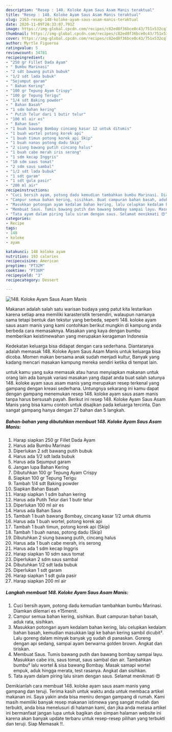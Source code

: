 ```yaml
---
description: "Resep : 148. Koloke Ayam Saus Asam Manis teraktual"
title: "Resep : 148. Koloke Ayam Saus Asam Manis teraktual"
slug: 2163-resep-148-koloke-ayam-saus-asam-manis-teraktual
date: 2020-11-09T20:33:07.791Z
image: https://img-global.cpcdn.com/recipes/c82ed8f36bce0c43/751x532cq70/148-koloke-ayam-saus-asam-manis-foto-resep-utama.jpg
thumbnail: https://img-global.cpcdn.com/recipes/c82ed8f36bce0c43/751x532cq70/148-koloke-ayam-saus-asam-manis-foto-resep-utama.jpg
cover: https://img-global.cpcdn.com/recipes/c82ed8f36bce0c43/751x532cq70/148-koloke-ayam-saus-asam-manis-foto-resep-utama.jpg
author: Myrtle Figueroa
ratingvalue: 5
reviewcount: 34781
recipeingredient:
- "250 gr Fillet Dada Ayam"
- " Bumbu Marinasi"
- "2 sdt bawang putih bubuk"
- "1/2 sdt lada bubuk"
- "Sejumput garam"
- " Bahan Kering"
- "100 gr Tepung Ayam Crispy"
- "100 gr Tepung Terigu"
- "1/4 sdt Baking powder"
- " Bahan Basah"
- "1 sdm bahan kering"
- " Putih Telur dari 1 butir telur"
- "100 ml air es"
- " Bahan Saus"
- "1 buah bawang Bombay cincang kasar 12 untuk ditumis"
- "1 buah wortel potong korek api"
- "1 buah timun potong korek api Skip"
- "1 buah nanas potong dadu Skip"
- "2 siung bawang putih cincang halus"
- "1 buah cabe merah iris serong"
- "1 sdm kecap Inggris"
- "10 sdm saus tomat"
- "2 sdm saus sambal"
- "1/2 sdt lada bubuk"
- "1 sdt garam"
- "1 sdt gula pasir"
- "200 ml air"
recipeinstructions:
- "Cuci bersih ayam, potong dadu kemudian tambahkan bumbu Marinasi. Diamkan dilemari es ±15menit."
- "Campur semua bahan kering, sisihkan. Buat campuran bahan basah, aduk rata, sisihkan."
- "Masukkan potongan ayam kedalam bahan kering, lalu celupkan kedalam bahan basah, kemudian masukkan lagi ke bahan kering sambil dicubit². Lalu goreng dalam minyak banyak yg sudah di panaskan. Goreng dengan api sedang, sampai ayam berwarna golden brown. Angkat dan tiriskan."
- "Membuat Saus. Tumis bawang putih dan bawang bombay sampai layu. Masukkan cabe iris, saus tomat, saus sambal dan air. Tambahkan bumbu² lalu wortel &amp; sisa bawang Bombay. Masak samapi wortel empuk, aduk hingga merata, test rasanya. Angkat dan sisihkan."
- "Tata ayam dalam piring lalu siram dengan saus. Selamat menikmati 😍"
categories:
- Recipe
tags:
- 148
- koloke
- ayam

katakunci: 148 koloke ayam 
nutrition: 193 calories
recipecuisine: American
preptime: "PT32M"
cooktime: "PT36M"
recipeyield: "3"
recipecategory: Dessert

---
```



![148. Koloke Ayam Saus Asam Manis](https://img-global.cpcdn.com/recipes/c82ed8f36bce0c43/751x532cq70/148-koloke-ayam-saus-asam-manis-foto-resep-utama.jpg)

Makanan adalah salah satu warisan budaya yang patut kita lestarikan karena setiap area memiliki karasteristik tersendiri, walaupun namanya sama tetapi bentuk dan tekstur yang berbeda, seperti 148. koloke ayam saus asam manis yang kami contohkan berikut mungkin di kampung anda berbeda cara memasaknya. Masakan yang kaya dengan bumbu memberikan keistimewahan yang merupakan keragaman Indonesia

Kedekatan keluarga bisa didapat dengan cara sederhana. Diantaranya adalah memasak 148. Koloke Ayam Saus Asam Manis untuk keluarga bisa dicoba. Momen makan bersama anak sudah menjadi kultur, Banyak yang kadang mencari masakan kampung mereka sendiri ketika di tempat lain.



untuk kamu yang suka memasak atau harus menyiapkan makanan untuk orang lain ada banyak variasi masakan yang dapat anda buat salah satunya 148. koloke ayam saus asam manis yang merupakan resep terkenal yang gampang dengan kreasi sederhana. Untungnya sekarang ini kamu dapat dengan gampang menemukan resep 148. koloke ayam saus asam manis tanpa harus bersusah payah.
Berikut ini resep 148. Koloke Ayam Saus Asam Manis yang bisa kamu contoh untuk disajikan pada keluarga tercinta. Dan sangat gampang hanya dengan 27 bahan dan 5 langkah.


<!--inarticleads1-->

##### Bahan-bahan yang dibutuhkan membuat 148. Koloke Ayam Saus Asam Manis:

1. Harap siapkan 250 gr Fillet Dada Ayam
1. Harus ada  Bumbu Marinasi
1. Diperlukan 2 sdt bawang putih bubuk
1. Harus ada 1/2 sdt lada bubuk
1. Harus ada Sejumput garam
1. Jangan lupa  Bahan Kering
1. Dibutuhkan 100 gr Tepung Ayam Crispy
1. Siapkan 100 gr Tepung Terigu
1. Tambah 1/4 sdt Baking powder
1. Siapkan  Bahan Basah
1. Harap siapkan 1 sdm bahan kering
1. Harus ada  Putih Telur dari 1 butir telur
1. Diperlukan 100 ml air es
1. Harus ada  Bahan Saus
1. Tambah 1 buah bawang Bombay, cincang kasar 1/2 untuk ditumis
1. Harus ada 1 buah wortel, potong korek api
1. Tambah 1 buah timun, potong korek api (Skip)
1. Tambah 1 buah nanas, potong dadu (Skip)
1. Dibutuhkan 2 siung bawang putih, cincang halus
1. Harus ada 1 buah cabe merah, iris serong
1. Harus ada 1 sdm kecap Inggris
1. Harap siapkan 10 sdm saus tomat
1. Diperlukan 2 sdm saus sambal
1. Dibutuhkan 1/2 sdt lada bubuk
1. Diperlukan 1 sdt garam
1. Harap siapkan 1 sdt gula pasir
1. Harap siapkan 200 ml air




<!--inarticleads2-->

##### Langkah membuat  148. Koloke Ayam Saus Asam Manis:

1. Cuci bersih ayam, potong dadu kemudian tambahkan bumbu Marinasi. Diamkan dilemari es ±15menit.
1. Campur semua bahan kering, sisihkan. Buat campuran bahan basah, aduk rata, sisihkan.
1. Masukkan potongan ayam kedalam bahan kering, lalu celupkan kedalam bahan basah, kemudian masukkan lagi ke bahan kering sambil dicubit². Lalu goreng dalam minyak banyak yg sudah di panaskan. Goreng dengan api sedang, sampai ayam berwarna golden brown. Angkat dan tiriskan.
1. Membuat Saus. Tumis bawang putih dan bawang bombay sampai layu. Masukkan cabe iris, saus tomat, saus sambal dan air. Tambahkan bumbu² lalu wortel &amp; sisa bawang Bombay. Masak samapi wortel empuk, aduk hingga merata, test rasanya. Angkat dan sisihkan.
1. Tata ayam dalam piring lalu siram dengan saus. Selamat menikmati 😍




Demikianlah cara membuat 148. koloke ayam saus asam manis yang gampang dan teruji. Terima kasih untuk waktu anda untuk membaca artikel makanan ini. Saya yakin anda bisa meniru dengan gampang di rumah. Kami masih memiliki banyak resep makanan istimewa yang sangat mudah dan terbukti, anda bisa menelusuri di halaman kami, dan jika anda merasa artikel ini bermanfaat jangan lupa untuk bagikan dan simpan halaman website ini karena akan banyak update terbaru untuk resep-resep pilihan yang terbukti dan teruji. Siap Memasak !!. 
